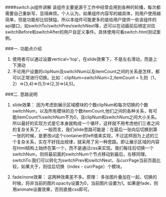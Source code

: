 ####switch.js组件讲解
该组件主要是源于工作中经常会用到各种的轮播，每次都需要自己重新写，显得麻烦。个人认为，如果组件内容写的越具体，则用户使用越简单，但是功能却比较狭隘，所以本组件可能更多的是给用户提供一些该组件的api接口，如switchTo/switchPrev/switchNext等，还可以在动画前后绑定对应switchBefore和switchAfter的用户自定义事件。具体使用可看switch.html测试案例。

###一. 功能点介绍
1. 使用者可以通过设置vertical='top'，在slide效果下，不是左右滑动，而是上下滑动
2. 不论用户设置的clipNum及switchNum以及itemCount之间的关系是怎样，都可以正常进行切换。比如：clipNum=switchNum=2,itemCount = 5,则（1，2）=>(3,4)=>(5,1)=>(2,3)=>(4,5)。

###二. 思路说明
1. slide效果：
	因为考虑到展示区域模块的个数clipNum和每次切换的个数switchNum，以及所有模块的总个数itemCount,他们之间的各种关系，有可能itemCount%switchNum不为0，且clipNum和switchNum之间大小关系。所以最好的实现方式是它本身就构成一个循环，这样就不用考虑他们三者之间的复杂关系了。
	一般而言，我们slide思路可能是：在最后一张向后切换到第一张的时候，是更改ul这个container的left值来实现，不过这样因为上述的三个复杂关系，实在不好找出规律，就采用了另一种思路。即让展示区域的内容在html结构上始终在第一个，而不是通过css来实现。我们每往后切换一个switchNum，则将最前面的switchNum个节点移动到最后，左移同理。switchTo:我们可以转化为switchPrev和switchNext，与currPage当前页面比较，如果大于，则往后切换（index - currPage）个模块。

2. fade/none效果：
	这两种效果差不多。原理： 多张图片叠加在一起，切换的时候，将非当前的图片opacity设置为0，当前图片设置为1。如果是fade，则用animate设置效果，否则直接css即可。
